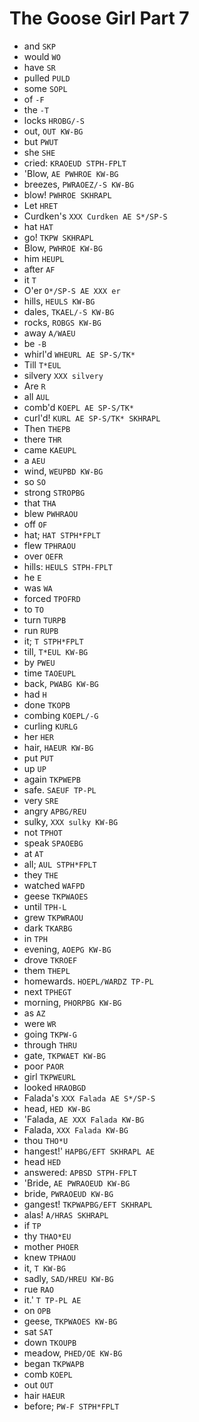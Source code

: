 # The Goose Girl Part 7

* and `SKP`
* would `WO`
* have `SR`
* pulled `PULD`
* some `SOPL`
* of `-F`
* the `-T`
* locks `HROBG/-S`
* out, `OUT KW-BG`
* but `PWUT`
* she `SHE`
* cried: `KRAOEUD STPH-FPLT`
* 'Blow, `AE PWHROE KW-BG`
* breezes, `PWRAOEZ/-S KW-BG`
* blow! `PWHROE SKHRAPL`
* Let `HRET`
* Curdken's `XXX Curdken AE S*/SP-S`
* hat `HAT`
* go! `TKPW SKHRAPL`
* Blow, `PWHROE KW-BG`
* him `HEUPL`
* after `AF`
* it `T`
* O'er `O*/SP-S AE XXX er`
* hills, `HEULS KW-BG`
* dales, `TKAEL/-S KW-BG`
* rocks, `ROBGS KW-BG`
* away `A/WAEU`
* be `-B`
* whirl'd `WHEURL AE SP-S/TK*`
* Till `T*EUL`
* silvery `XXX silvery`
* Are `R`
* all `AUL`
* comb'd `KOEPL AE SP-S/TK*`
* curl'd! `KURL AE SP-S/TK* SKHRAPL`
* Then `THEPB`
* there `THR`
* came `KAEUPL`
* a `AEU`
* wind, `WEUPBD KW-BG`
* so `SO`
* strong `STROPBG`
* that `THA`
* blew `PWHRAOU`
* off `OF`
* hat; `HAT STPH*FPLT`
* flew `TPHRAOU`
* over `OEFR`
* hills: `HEULS STPH-FPLT`
* he `E`
* was `WA`
* forced `TPOFRD`
* to `TO`
* turn `TURPB`
* run `RUPB`
* it; `T STPH*FPLT`
* till, `T*EUL KW-BG`
* by `PWEU`
* time `TAOEUPL`
* back, `PWABG KW-BG`
* had `H`
* done `TKOPB`
* combing `KOEPL/-G`
* curling `KURLG`
* her `HER`
* hair, `HAEUR KW-BG`
* put `PUT`
* up `UP`
* again `TKPWEPB`
* safe. `SAEUF TP-PL`
* very `SRE`
* angry `APBG/REU`
* sulky, `XXX sulky KW-BG`
* not `TPHOT`
* speak `SPAOEBG`
* at `AT`
* all; `AUL STPH*FPLT`
* they `THE`
* watched `WAFPD`
* geese `TKPWAOES`
* until `TPH-L`
* grew `TKPWRAOU`
* dark `TKARBG`
* in `TPH`
* evening, `AOEPG KW-BG`
* drove `TKROEF`
* them `THEPL`
* homewards. `HOEPL/WARDZ TP-PL`
* next `TPHEGT`
* morning, `PHORPBG KW-BG`
* as `AZ`
* were `WR`
* going `TKPW-G`
* through `THRU`
* gate, `TKPWAET KW-BG`
* poor `PAOR`
* girl `TKPWEURL`
* looked `HRAOBGD`
* Falada's `XXX Falada AE S*/SP-S`
* head, `HED KW-BG`
* 'Falada, `AE XXX Falada KW-BG`
* Falada, `XXX Falada KW-BG`
* thou `THO*U`
* hangest!' `HAPBG/EFT SKHRAPL AE`
* head `HED`
* answered: `APBSD STPH-FPLT`
* 'Bride, `AE PWRAOEUD KW-BG`
* bride, `PWRAOEUD KW-BG`
* gangest! `TKPWAPBG/EFT SKHRAPL`
* alas! `A/HRAS SKHRAPL`
* if `TP`
* thy `THAO*EU`
* mother `PHOER`
* knew `TPHAOU`
* it, `T KW-BG`
* sadly, `SAD/HREU KW-BG`
* rue `RAO`
* it.' `T TP-PL AE`
* on `OPB`
* geese, `TKPWAOES KW-BG`
* sat `SAT`
* down `TKOUPB`
* meadow, `PHED/OE KW-BG`
* began `TKPWAPB`
* comb `KOEPL`
* out `OUT`
* hair `HAEUR`
* before; `PW-F STPH*FPLT`
